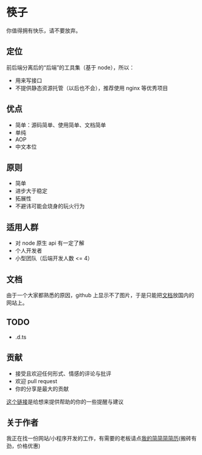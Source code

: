 # 筷子
你值得拥有快乐，请不要放弃。

## 定位
前后端分离后的“后端”的工具集（基于 node），所以：
+ 用来写接口
+ 不提供静态资源托管（以后也不会），推荐使用 nginx 等优秀项目

## 优点
+ 简单：源码简单、使用简单、文档简单
+ 单纯
+ AOP
+ 中文本位

## 原则
+ 简单
+ 进步大于稳定
+ 拓展性
+ 不避讳可能会烧身的玩火行为

## 适用人群
+ 对 node 原生 api 有一定了解
+ 个人开发者
+ 小型团队（后端开发人数 <= 4）

## 文档
由于一个大家都熟悉的原因，github 上显示不了图片，于是只能把[文档](https://www.yuque.com/guanyu-ftnpp/ggaspz)放国内的网站上。

## TODO
+ .d.ts

## 贡献
+ 接受且欢迎任何形式、情感的评论与批评
+ 欢迎 pull request
+ 你的分享是最大的贡献

[这个链接](https://github.com/daGaiGuanYu/kuaizi/blob/master/readme.dev.md)是给想来提供帮助的你的一些提醒与建议

## 关于作者
我正在找一份网站/小程序开发的工作，有需要的老板请点[我的简简简简历](https://dagaiguanyu.github.io/Resume/dist/)(搬砖有劲，价格优惠)
